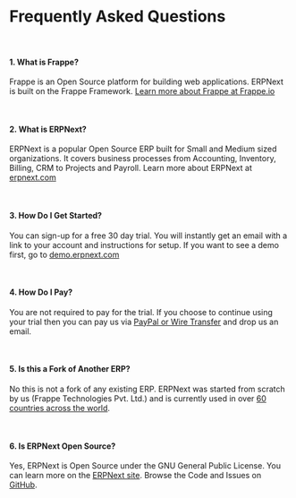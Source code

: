 # Frequently Asked Questions

<br>

#### 1. What is Frappe?

Frappe is an Open Source platform for building web applications. ERPNext is built on the Frappe Framework. [Learn more about Frappe at Frappe.io](https://frappe.io)

<br>

#### 2. What is ERPNext?

ERPNext is a popular Open Source ERP built for Small and Medium sized organizations. It covers business processes from Accounting, Inventory, Billing, CRM to Projects and Payroll. Learn more about ERPNext at [erpnext.com](https://erpnext.com)

<br>

#### 3. How Do I Get Started?

You can sign-up for a free 30 day trial. You will instantly get an email with a link to your account and instructions for setup. If you want to see a demo first, go to [demo.erpnext.com](https://demo.erpnext.com)

<br>

#### 4. How Do I Pay?

You are not required to pay for the trial. If you choose to continue using your trial then you can pay us via <a href="/pricing/payment">PayPal or Wire Transfer</a> and drop us an email.

<br>

#### 5. Is this a Fork of Another ERP?

No this is not a fork of any existing ERP. ERPNext was started from scratch by us (Frappe Technologies Pvt. Ltd.) and is currently used in over [60 countries across the world](https://erpnext/countries).

<br>

#### 6. Is ERPNext Open Source?

Yes, ERPNext is Open Source under the GNU General Public License. You can learn more on the [ERPNext site](https://erpnext.com). Browse the Code and Issues on [GitHub](https://github.com/frappe/erpnext).

<br>

